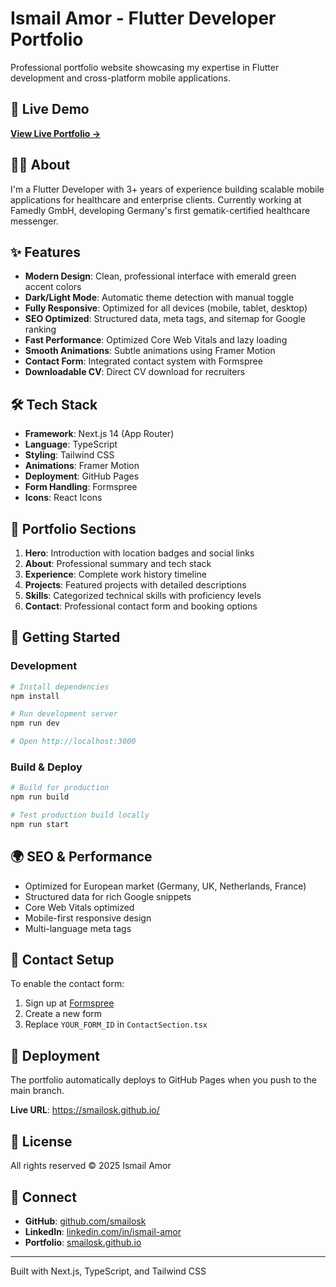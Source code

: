 # Ismail Amor - Flutter Developer Portfolio

Professional portfolio website showcasing my expertise in Flutter development and cross-platform mobile applications.

## 🚀 Live Demo

**[View Live Portfolio →](https://smailosk.github.io/)**

## 👨‍💻 About

I'm a Flutter Developer with 3+ years of experience building scalable mobile applications for healthcare and enterprise clients. Currently working at Famedly GmbH, developing Germany's first gematik-certified healthcare messenger.

## ✨ Features

- **Modern Design**: Clean, professional interface with emerald green accent colors
- **Dark/Light Mode**: Automatic theme detection with manual toggle
- **Fully Responsive**: Optimized for all devices (mobile, tablet, desktop)
- **SEO Optimized**: Structured data, meta tags, and sitemap for Google ranking
- **Fast Performance**: Optimized Core Web Vitals and lazy loading
- **Smooth Animations**: Subtle animations using Framer Motion
- **Contact Form**: Integrated contact system with Formspree
- **Downloadable CV**: Direct CV download for recruiters

## 🛠️ Tech Stack

- **Framework**: Next.js 14 (App Router)
- **Language**: TypeScript
- **Styling**: Tailwind CSS
- **Animations**: Framer Motion
- **Deployment**: GitHub Pages
- **Form Handling**: Formspree
- **Icons**: React Icons

## 📱 Portfolio Sections

1. **Hero**: Introduction with location badges and social links
2. **About**: Professional summary and tech stack
3. **Experience**: Complete work history timeline
4. **Projects**: Featured projects with detailed descriptions
5. **Skills**: Categorized technical skills with proficiency levels
6. **Contact**: Professional contact form and booking options

## 🚀 Getting Started

### Development

```bash
# Install dependencies
npm install

# Run development server
npm run dev

# Open http://localhost:3000
```

### Build & Deploy

```bash
# Build for production
npm run build

# Test production build locally
npm run start
```

## 🌍 SEO & Performance

- Optimized for European market (Germany, UK, Netherlands, France)
- Structured data for rich Google snippets
- Core Web Vitals optimized
- Mobile-first responsive design
- Multi-language meta tags

## 📧 Contact Setup

To enable the contact form:
1. Sign up at [Formspree](https://formspree.io)
2. Create a new form
3. Replace `YOUR_FORM_ID` in `ContactSection.tsx`

## 🎯 Deployment

The portfolio automatically deploys to GitHub Pages when you push to the main branch.

**Live URL**: https://smailosk.github.io/

## 📄 License

All rights reserved © 2025 Ismail Amor

## 🤝 Connect

- **GitHub**: [github.com/smailosk](https://github.com/smailosk)
- **LinkedIn**: [linkedin.com/in/ismail-amor](https://linkedin.com/in/ismail-amor)
- **Portfolio**: [smailosk.github.io](https://smailosk.github.io/)

---

Built with Next.js, TypeScript, and Tailwind CSS